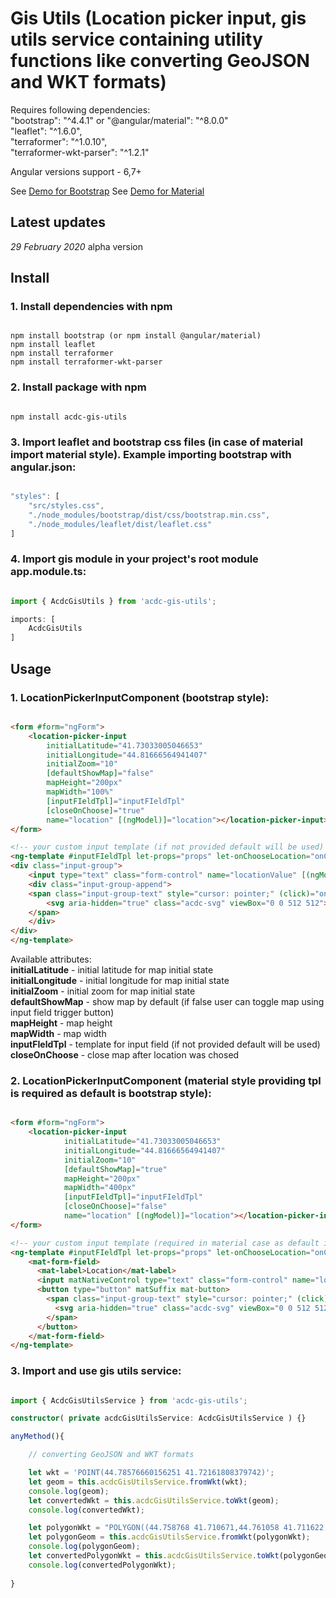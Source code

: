 # Gis Utils (Location picker input, gis utils service containing utility functions like converting GeoJSON and WKT formats)

Requires following dependencies:
<br/>
"bootstrap": "^4.4.1" or "@angular/material": "^8.0.0"
<br/>
"leaflet": "^1.6.0",
<br/>
"terraformer": "^1.0.10",
<br/>
"terraformer-wkt-parser": "^1.2.1"

Angular versions support - 6,7+


See [Demo for Bootstrap](https://stackblitz.com/edit/angular-psycfk)
See [Demo for Material](https://stackblitz.com/edit/angular-bvbpph)


## Latest updates

*29 February 2020* alpha version

## Install

### 1. Install dependencies with npm
```npm

npm install bootstrap (or npm install @angular/material)
npm install leaflet
npm install terraformer
npm install terraformer-wkt-parser

```

### 2. Install package with npm
```npm

npm install acdc-gis-utils

```

### 3. Import leaflet and bootstrap css files (in case of material import material style). Example importing bootstrap with angular.json:
```ts

"styles": [
    "src/styles.css",
    "./node_modules/bootstrap/dist/css/bootstrap.min.css",
    "./node_modules/leaflet/dist/leaflet.css"
]

```

### 4. Import gis module in your project's root module app.module.ts:
```ts

import { AcdcGisUtils } from 'acdc-gis-utils';

imports: [
    AcdcGisUtils
]

```


## Usage

### 1. LocationPickerInputComponent (bootstrap style):
```html

<form #form="ngForm">
    <location-picker-input 
        initialLatitude="41.73033005046653" 
        initialLongitude="44.81666564941407" 
        initialZoom="10" 
        [defaultShowMap]="false"
        mapHeight="200px"
        mapWidth="100%"
        [inputFIeldTpl]="inputFIeldTpl"
        [closeOnChoose]="true"
        name="location" [(ngModel)]="location"></location-picker-input>
</form>

<!-- your custom input template (if not provided default will be used) -->
<ng-template #inputFIeldTpl let-props="props" let-onChooseLocation="onChooseLocation" let-propagateChange="propagateChange">
<div class="input-group">
    <input type="text" class="form-control" name="locationValue" [(ngModel)]="props.locationValue" placeholder="Click on map to choose location..." aria-label="Location" readonly>
    <div class="input-group-append">
    <span class="input-group-text" style="cursor: pointer;" (click)="onChooseLocation()">
        <svg aria-hidden="true" class="acdc-svg" viewBox="0 0 512 512"><path fill="currentColor" d="M505.04 442.66l-99.71-99.69c-4.5-4.5-10.6-7-17-7h-16.3c27.6-35.3 44-79.69 44-127.99C416.03 93.09 322.92 0 208.02 0S0 93.09 0 207.98s93.11 207.98 208.02 207.98c48.3 0 92.71-16.4 128.01-44v16.3c0 6.4 2.5 12.5 7 17l99.71 99.69c9.4 9.4 24.6 9.4 33.9 0l28.3-28.3c9.4-9.4 9.4-24.59.1-33.99zm-297.02-90.7c-79.54 0-144-64.34-144-143.98 0-79.53 64.35-143.98 144-143.98 79.54 0 144 64.34 144 143.98 0 79.53-64.35 143.98-144 143.98zm.02-239.96c-40.78 0-73.84 33.05-73.84 73.83 0 32.96 48.26 93.05 66.75 114.86a9.24 9.24 0 0 0 14.18 0c18.49-21.81 66.75-81.89 66.75-114.86 0-40.78-33.06-73.83-73.84-73.83zm0 96c-13.26 0-24-10.75-24-24 0-13.26 10.75-24 24-24s24 10.74 24 24c0 13.25-10.75 24-24 24z"></path></svg>
    </span>
    </div>
</div>
</ng-template>

```
Available attributes: <br />
**initialLatitude** - initial latitude for map initial state<br />
**initialLongitude** - initial longitude for map initial state<br />
**initialZoom** - initial zoom for map initial state<br />
**defaultShowMap** - show map by default (if false user can toggle map using input field trigger button) <br />
**mapHeight** - map height <br />
**mapWidth** - map width <br />
**inputFIeldTpl** - template for input field (if not provided default will be used) <br />
**closeOnChoose** - close map after location was chosed <br />

### 2. LocationPickerInputComponent (material style providing tpl is required as default is bootstrap style):
```html

<form #form="ngForm">
    <location-picker-input 
            initialLatitude="41.73033005046653" 
            initialLongitude="44.81666564941407" 
            initialZoom="10" 
            [defaultShowMap]="true"
            mapHeight="200px"
            mapWidth="400px"
            [inputFIeldTpl]="inputFIeldTpl"
            [closeOnChoose]="false"
            name="location" [(ngModel)]="location"></location-picker-input>
</form>

<!-- your custom input template (required in material case as default is bootstrap style) -->
<ng-template #inputFIeldTpl let-props="props" let-onChooseLocation="onChooseLocation" let-propagateChange="propagateChange">
    <mat-form-field>
      <mat-label>Location</mat-label>
      <input matNativeControl type="text" class="form-control" name="locationValue" [(ngModel)]="props.locationValue" placeholder="Click on map to choose location..." aria-label="Location" readonly>
      <button type="button" matSuffix mat-button>
        <span class="input-group-text" style="cursor: pointer;" (click)="onChooseLocation()">
          <svg aria-hidden="true" class="acdc-svg" viewBox="0 0 512 512"><path fill="currentColor" d="M505.04 442.66l-99.71-99.69c-4.5-4.5-10.6-7-17-7h-16.3c27.6-35.3 44-79.69 44-127.99C416.03 93.09 322.92 0 208.02 0S0 93.09 0 207.98s93.11 207.98 208.02 207.98c48.3 0 92.71-16.4 128.01-44v16.3c0 6.4 2.5 12.5 7 17l99.71 99.69c9.4 9.4 24.6 9.4 33.9 0l28.3-28.3c9.4-9.4 9.4-24.59.1-33.99zm-297.02-90.7c-79.54 0-144-64.34-144-143.98 0-79.53 64.35-143.98 144-143.98 79.54 0 144 64.34 144 143.98 0 79.53-64.35 143.98-144 143.98zm.02-239.96c-40.78 0-73.84 33.05-73.84 73.83 0 32.96 48.26 93.05 66.75 114.86a9.24 9.24 0 0 0 14.18 0c18.49-21.81 66.75-81.89 66.75-114.86 0-40.78-33.06-73.83-73.84-73.83zm0 96c-13.26 0-24-10.75-24-24 0-13.26 10.75-24 24-24s24 10.74 24 24c0 13.25-10.75 24-24 24z"></path></svg>
        </span>
      </button>
    </mat-form-field>
</ng-template>

```


### 3. Import and use gis utils service:
```ts

import { AcdcGisUtilsService } from 'acdc-gis-utils';

constructor( private acdcGisUtilsService: AcdcGisUtilsService ) {}

anyMethod(){

    // converting GeoJSON and WKT formats

	let wkt = 'POINT(44.78576660156251 41.72161808379742)';
    let geom = this.acdcGisUtilsService.fromWkt(wkt);
    console.log(geom);
    let convertedWkt = this.acdcGisUtilsService.toWkt(geom);
    console.log(convertedWkt);

    let polygonWkt = "POLYGON((44.758768 41.710671,44.761058 41.711622,44.764684 41.709894,44.763599 41.708147,44.758571 41.707254,44.757073 41.708111,44.757602 41.709593,44.758768 41.710671))";
    let polygonGeom = this.acdcGisUtilsService.fromWkt(polygonWkt);
    console.log(polygonGeom);
    let convertedPolygonWkt = this.acdcGisUtilsService.toWkt(polygonGeom);
    console.log(convertedPolygonWkt);
	
}

```